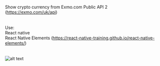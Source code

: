 Show crypto currency from Exmo.com Public API 2<br>
(https://exmo.com/uk/api)<br>
<br>
<br>
Use:<br>
React native<br>
React Native Elements (https://react-native-training.github.io/react-native-elements/)<br>
<br>
<br>
![alt text](http://avocadocafe.com.ua/icon/Screenshot_3.png)
